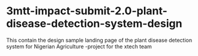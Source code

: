 # 3mtt-impact-submit-2.0-plant-disease-detection-system-design
This contain the design sample landing page of the plant disease detection system for Nigerian Agriculture -project for the xtech team
